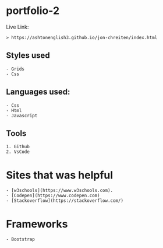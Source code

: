# portfolio-2
Live Link:
```
> https://ashtonenglish3.github.io/jon-chreiten/index.html
```

## Styles used
```
- Grids
- Css
```
## Languages used:
```
- Css
- Html
- Javascript 
```

## Tools
```
1. Github
2. VsCode
```
# Sites that was helpful

```
- [w3schools](https://www.w3schools.com).
- [Codepen](https://www.codepen.com)
- [Stackoverflow](https://stackoverflow.com/)

```
# Frameworks

```
- Bootstrap
```
